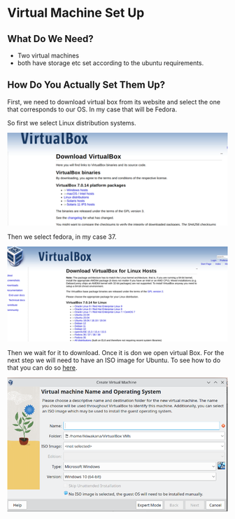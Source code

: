# Virtual Machine Set Up
## What Do We Need?
- Two virtual machines
- both have storage etc set according to the ubuntu requirements.
## How Do You Actually Set Them Up?
First, we need to download virtual box from its website and select the one that corresponds to our OS. In my case that will be Fedora.

So first we select Linux distribution systems.

![list_of_option](./assets/VB_1.png) 

Then we select fedora, in my case 37.

![linux_system_options](./assets/VM_2.png)

Then we wait for it to download. Once it is don we open virtual Box. For the next step we will need to have an ISO image for Ubuntu. To see how to do that you can do so [here](./UBUNTU.md).

![](./assets/VM1.png)
